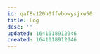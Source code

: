```yaml
---
id: qaf8v120h0ffvbowysjxw50
title: Log
desc: ''
updated: 1641018912046
created: 1641018912046
---
```



